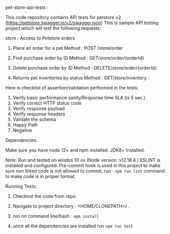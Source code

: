 pet-store-api-tests :

This code repository contains API tests for petstore v2 (https://petstore.swagger.io/v2/swagger.json)
This is sample API testing project which will test the following requests:

store : Access to Petstore orders

1. Place an order for a pet
Method : POST
​/store​/order

2. Find purchase order by ID
Method : GET
​/store​/order​/{orderId}

3. Delete purchase order by ID
Method : DELETE
​/store​/order​/{orderId}

4. Returns pet inventories by status
Method : GET
​/store​/inventory

Here is checklist of assertion/validation performed in the tests:
  1. Verify basic performance sanity/Response time SLA (is 5 sec.)  
  2. Verify correct HTTP status code
  3. Verify response payload
  4. Verify response headers
  5. Validate the schema
  6. Happy Path
  7. Negative 
 
Dependencies:

Make sure you have node 12+ and npm installed.
JDK8+ installed.

Note: 
Run and tested on windos 10 os (Node version :v12.18.4 )
ESLINT is installed and configured.
Pre-commit hook is used in this project to make sure non linted code is not allowed to commit.
run : `npm run lint` command to make code is in proper format.


Running Tests:
 1. Checkout the code from repo.

 2. Navigate to project directory : <HOME/CLONEPATH>/<pet-store-api-tests> . 

 3. run on command line/bash  : `npm install`

 4. once all the dependencies are installed run `npm run test`
